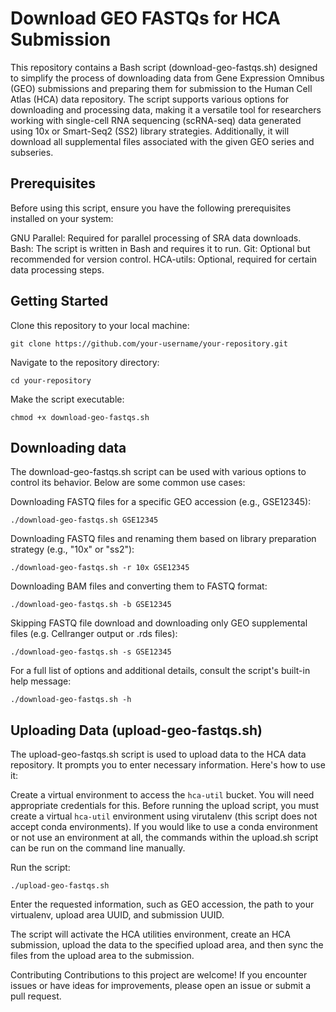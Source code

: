 # Download GEO FASTQs for HCA Submission
This repository contains a Bash script (download-geo-fastqs.sh) designed to simplify the process of downloading data from Gene Expression Omnibus (GEO) submissions and preparing them for submission to the Human Cell Atlas (HCA) data repository. The script supports various options for downloading and processing data, making it a versatile tool for researchers working with single-cell RNA sequencing (scRNA-seq) data generated using 10x or Smart-Seq2 (SS2) library strategies. Additionally, it will download all supplemental files associated with the given GEO series and subseries.

## Prerequisites
Before using this script, ensure you have the following prerequisites installed on your system:

GNU Parallel: Required for parallel processing of SRA data downloads.
Bash: The script is written in Bash and requires it to run.
Git: Optional but recommended for version control.
HCA-utils: Optional, required for certain data processing steps.

## Getting Started
Clone this repository to your local machine:

```
git clone https://github.com/your-username/your-repository.git
```
Navigate to the repository directory:
```
cd your-repository
```

Make the script executable:
```
chmod +x download-geo-fastqs.sh
```

## Downloading data
The download-geo-fastqs.sh script can be used with various options to control its behavior. Below are some common use cases:

Downloading FASTQ files for a specific GEO accession (e.g., GSE12345):
```
./download-geo-fastqs.sh GSE12345
```

Downloading FASTQ files and renaming them based on library preparation strategy (e.g., "10x" or "ss2"):
```
./download-geo-fastqs.sh -r 10x GSE12345
```

Downloading BAM files and converting them to FASTQ format:
```
./download-geo-fastqs.sh -b GSE12345
```

Skipping FASTQ file download and downloading only GEO supplemental files (e.g. Cellranger output or .rds files):
```
./download-geo-fastqs.sh -s GSE12345
```

For a full list of options and additional details, consult the script's built-in help message:
```
./download-geo-fastqs.sh -h
```

## Uploading Data (upload-geo-fastqs.sh)

The upload-geo-fastqs.sh script is used to upload data to the HCA data repository. It prompts you to enter necessary information. Here's how to use it:

Create a virtual environment to access the `hca-util` bucket. You will need appropriate credentials for this. Before running the upload script, you must create a virtual `hca-util` environment using virutalenv (this script does not accept conda environments). If you would like to use a conda environment or not use an environment at all, the commands within the upload.sh script can be run on the command line manually. 

Run the script:

```
./upload-geo-fastqs.sh
```
Enter the requested information, such as GEO accession, the path to your virtualenv, upload area UUID, and submission UUID.

The script will activate the HCA utilities environment, create an HCA submission, upload the data to the specified upload area, and then sync the files from the upload area to the submission.

Contributing
Contributions to this project are welcome! If you encounter issues or have ideas for improvements, please open an issue or submit a pull request.






